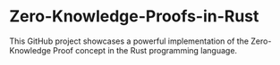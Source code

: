 # Zero-Knowledge-Proofs-in-Rust
This GitHub project showcases a powerful implementation of the Zero-Knowledge Proof concept in the Rust programming language. 
